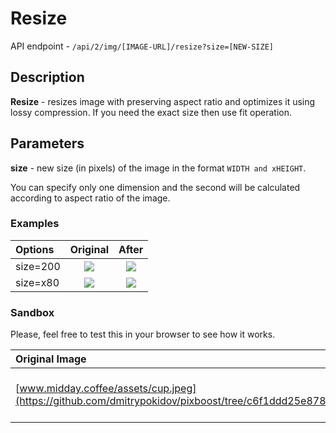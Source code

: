 # Resize

API endpoint - `/api/2/img/[IMAGE-URL]/resize?size=[NEW-SIZE]`

## Description

**Resize** - resizes image with preserving aspect ratio and optimizes it using lossy compression. If you need the exact size then use fit operation.

## Parameters

**size** - new size \(in pixels\) of the image in the format `WIDTH and xHEIGHT`.

You can specify only one dimension and the second will be calculated according to aspect ratio of the image.

### Examples

| Options | Original | After |
| :--- | :---: | :---: |
| size=200 | ![](http://www.midday.coffee/assets/cup.jpeg) | ![](http://pixboost.com/api/2/img/http://www.midday.coffee/assets/cup.jpeg/resize?size=200&auth=MTg4MjMxMzM3MA__) |
| size=x80 | ![](http://www.midday.coffee/assets/cup.jpeg) | ![](http://pixboost.com/api/2/img/http://www.midday.coffee/assets/cup.jpeg/resize?size=x80&auth=MTg4MjMxMzM3MA__) |

### Sandbox

Please, feel free to test this in your browser to see how it works.

| Original Image | Image after Pixboost transformation |
| :--- | :--- |
| [www.midday.coffee/assets/cup.jpeg](https://github.com/dmitrypokidov/pixboost/tree/c6f1ddd25e878d9100600d2df063f6910794593f/www.midday.coffee/assets/cup.jpeg) | [http://pixboost.com/api/2/img/http://www.midday.coffee/assets/cup.jpeg/resize?size=200x100&auth=MTg4MjMxMzM3MA\_\_](http://pixboost.com/api/2/img/http://www.midday.coffee/assets/cup.jpeg/resize?size=200x100&auth=MTg4MjMxMzM3MA__) |

